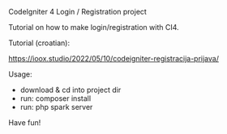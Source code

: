 CodeIgniter 4 Login / Registration project

Tutorial on how to make login/registration with CI4.

Tutorial (croatian):

https://ioox.studio/2022/05/10/codeigniter-registracija-prijava/

Usage:

* download & cd into project dir
* run: composer install
* run: php spark server

Have fun!
